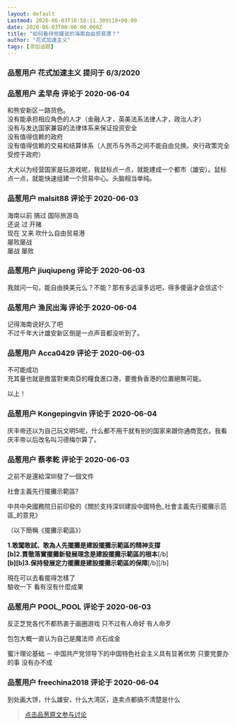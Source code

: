 ```yaml
---
layout: default
Lastmod: 2020-06-03T16:59:11.309118+00:00
date: 2020-06-03T00:00:00.000Z
title: "如何看待党媒说的海南自由贸易港？"
author: "花式加速主义"
tags: [添加话题]
---
```



### 品葱用户 **花式加速主义** 提问于 6/3/2020
    

    
                

### 品葱用户 **孟早舟** 评论于 2020-06-04
        
和熊安新区一路货色。  
没有能承担相应角色的人才（金融人才，英美法系法律人才，政治人才）  
没有与发达国家兼容的法律体系来保证投资安全  
没有值得信赖的政府  
没有值得信赖的交易和结算体系（人民币与外币之间不能自由兑换。央行政策完全受控于政府）  
  
大犬以为经营国家是玩游戏呢，我鼠标点一点，就能建成一个都市（雄安）。鼠标点一点，就能快速组建一个贸易中心。头脑相当单纯。
        
                

### 品葱用户 **malsit88** 评论于 2020-06-03
        
海南以前 搞过 国际旅游岛  
还说 过 开赌  
现在 又来 吹什么自由贸易港  
屡败屡战  
屡战 屡败
        
                

### 品葱用户 **jiuqiupeng** 评论于 2020-06-03
        
我就问一句，能自由换美元么？不能？那有多远滚多远吧，得多傻逼才会信这个
        
                

### 品葱用户 **渔民出海** 评论于 2020-06-04
        
记得海南说好久了吧  
不过千年大计雄安新区倒是一点声音都没听到了。
        
                

### 品葱用户 **Acca0429** 评论于 2020-06-03
        
不可能成功  
充其量也就是擔當對東南亞的糧食進口港，要擔負香港的位置絕無可能。  
  
以上！
        
                

### 品葱用户 **Kongepingvin** 评论于 2020-06-04
        
庆丰帝还以为自己玩文明5呢，什么都不用干就有别的国家来跟你通商宽衣。我看庆丰帝以后改名叫习德梅尔算了。
        
                

### 品葱用户 **蔡孝乾** 评论于 2020-06-03
        
之前不是還給深圳發了一個文件  
  
社會主義先行擺攤示範區?  
  
中共中央國務院日前印發的《關於支持深圳建設中國特色_社會主義先行擺攤示范區_的意見》  
  
（以下簡稱《擺攤示範區》）  
  
**1.敢闖敢試、敢為人先擺攤是建設擺攤示範區的精神支撐**  
**\[b\]2.貫徹落實擺攤新發展理念是建設擺攤示範區的根本**\[/b\]  
**\[b\]\[b\]3.保持發展定力擺攤是建設擺攤示範區的保障**\[/b\]\[/b\]  
  
現在可以去看擺得怎樣了  
驗收一下 看有沒有什麼成果
        
                

### 品葱用户 **POOL_POOL** 评论于 2020-06-03
        
反正芝党各代不都热衷于画圈游戏 只不过有人命好 有人命歹  
  
包包大概一直认为自己是魔法师 点石成金  
  
蜜汁理论基础 － 中国共产党领导下的中国特色社会主义具有显著优势 只要党要办的事 没有办不成
        
                

### 品葱用户 **freechina2018** 评论于 2020-06-04
        
到处画大饼，什么雄安，什么大湾区，连卖点都搞不清楚是什么
        
                





> [点击品葱原文参与讨论](https://pincong.rocks/question/26677?warning)

